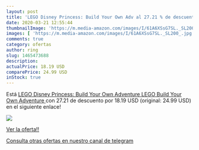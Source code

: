 ```yaml
---
layout: post
title: 'LEGO Disney Princess: Build Your Own Adv al 27.21 % de descuento'
date: 2020-03-21 12:55:44
thumbnailImage: 'https://m.media-amazon.com/images/I/61A6XSsG7SL._SL200_.jpg'
images: [ 'https://m.media-amazon.com/images/I/61A6XSsG7SL._SL200_.jpg' ]
comments: true
category: ofertas
author: ring
slug: 1465473688
description:
actualPrice: 18.19 USD
comparePrice: 24.99 USD
inStock: true
---
```


Está [LEGO Disney Princess: Build Your Own Adventure  LEGO Build Your Own Adventure ](https://www.amazon.com/dp/1465473688/?tag=redken08-20) con 27.21 de descuento por 18.19 USD (original: 24.99 USD) en el siguiente enlace!

[![](https://m.media-amazon.com/images/I/61A6XSsG7SL._SL200_.jpg)](https://www.amazon.com/dp/1465473688/?tag=redken08-20)

[Ver la oferta!!](https://www.amazon.com/dp/1465473688/?tag=redken08-20)

[Consulta otras ofertas en nuestro canal de telegram](https://t.me/s/ofertas25)
